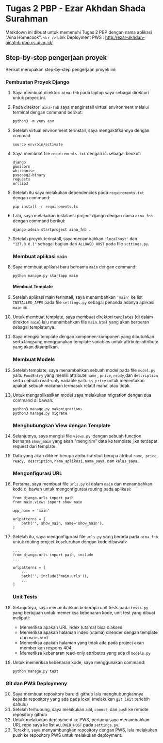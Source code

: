 # Tugas 2 PBP - Ezar Akhdan Shada Surahman

Markdown ini dibuat untuk memenuhi Tugas 2 PBP dengan nama aplikasi "Aina Homecook". `<br />` Link Deployment PWS : http://ezar-akhdan-ainafnb.pbp.cs.ui.ac.id/

## Step-by-step pengerjaan proyek

Berikut merupakan step-by-step pengerjaan proyek ini:

### Pembuatan Proyek Django

1. Saya membuat direktori `aina-fnb` pada laptop saya sebagai direktori untuk proyek ini.
2. Pada direktori `aina-fnb` saya menginstall virtual environment melalui terminal dengan command berikut:

   ```python
   python3 -m venv env
   ```
3. Setelah virtual environment terinstall, saya mengaktifkannya dengan commad:

   ```
   source env/bin/activate
   ```
4. Saya membuat file `requirements.txt` dengan isi sebagai berikut:

   ```
   django
   gunicorn
   whitenoise
   psycopg2-binary
   requests
   urllib3
   ```
5. Setelah itu saya melakukan dependencies pada `requirements.txt` dengan command:

   ```
   pip install -r requirements.tx
   ```
6. Lalu, saya melakukan instalansi project django dengan nama `aina_fnb` dengan command berikut:

   ```
   django-admin startproject aina_fnb .
   ```
7. Setelah proyek terinstall, saya menambahkan `"localhost"` dan `"127.0.0.1"` sebagai bagian dari `ALLOWED_HOST` pada file `settings.py`.

   ### Membuat aplikasi `main`
8. Saya membuat aplikasi baru bernama `main` dengan command:

   ```
   python manage.py startapp main
   ```

   #### Membuat Template
9. Setelah aplikasi main terinstall, saya menambahkan `'main'` ke list `INSTALLED_APPS` pada file `settings.py` sebagai penanda adanya aplikasi `main` ini.
10. Untuk membuat template, saya membuat direktori `templates` (di dalam direktori `main`) lalu menambahkan file `main.html` yang akan berperan sebagai templatenya.
11. Saya mengisi template dengan komponen-komponen yang dibutuhkan serta langsung menggunakan template variables untuk attrbute-attribute yang akan ditampilkan.

    ### Membuat Models
12. Setelah template, saya menambahkan sebuah model pada file `model.py`   yaitu `FoodEntry` yang memili attribute `name` , `price`, `ready`,dan  `description` serta sebuah read-only variable yaitu `is_pricy` untuk menentukan apakah sebuah makanan termasuk relatif mahal atau tidak.
13. Untuk mengaplikasikan model saya melakukan migration dengan dua command di bawah:

    ```
    python3 manage.py makemigrations
    python3 manage.py migrate
    ```

    ### Menghubungkan View dengan Template
14. Selanjutnya, saya mengisi file `views.py `dengan sebuah function bernama `show_main` yang akan "mengirim" data ke template jika terdapat request dari template.
15. Data yang akan dikirim berupa atribut-atribut berupa atribut `name`,` price`, `ready, description`, `nama_aplikasi`, `nama_saya`, dan `kelas_saya`.

    ### Mengonfigurasi URL
16. Pertama, saya membuat file `urls.py` di dalam `main` dan menambahkan kode di bawah untuk mengonfigurasi routing pada aplikasi:

    ```
    from django.urls import path
    from main.views import show_main

    app_name = 'main'

    urlpatterns = [
        path('', show_main, name='show_main'),
    ]
    ```
17. Setelah itu, saya mengonfigurasi file `urls.py` yang berada pada `aina_fnb` untuk routing project keseluruhan dengan kode dibawah:

    ```
    ...
    from django.urls import path, include
    ...

    urlpatterns = [
        ...
        path('', include('main.urls')),
        ...
    ]
    ```

    ### Unit Tests
18. Selanjutnya, saya menambahkan beberapa unit tests pada `tests.py` yang bertujuan untuk memeriksa kebenaran kode, unit test yang dibuat meliputi:

    - Memeriksa apakah URL index (utama) bisa diakses
    - Memeriksa apakah halaman index (utama) dirender dengan template dari `main.html`
    - Memeriksa apakah halaman yang tidak ada pada project akan memberikan respons 404.
    - Memeriksa kebenaran read-only attributes yang ada di `models.py`
19. Untuk memeriksa kebenaran kode, saya menggunakan command:

    ```
    python manage.py test
    ```

### Git dan PWS Deploymeny

20. Saya membuat repository baru di github lalu menghubungkannya kepada repository yang ada pada lokal (melakukan `git init` terlebih dahulu)
21. Setelah terhubung, saya melakukan `add`, `commit`, dan `push` ke remote repository github
22. Untuk melakukan deployment ke PWS, pertama saya menambahkan URL repo saya ke list `ALLOWED_HOST` pada `settings.py`.
23. Terakhir, saya menyambungkan repository dengan PWS, lalu melakukan push ke repository PWS untuk melakukan deployment.
